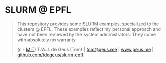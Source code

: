 # SLURM @ EPFL

> This repository provides some SLURM examples, specialized to the clusters @ EPFL. These examples reflect my personal approach and have not been reviewed by the system administrators. They come with absolutely no warranty.
> 
>   (c - [MIT](https://github.com/tdegeus/slurm-epfl/blob/master/LICENSE)) T.W.J. de Geus (Tom) | tom@geus.me | www.geus.me | [github.com/tdegeus/slurm-epfl](https://github.com/tdegeus/slurm-epfl)
